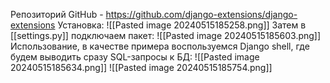 Репозиторий GitHub - https://github.com/django-extensions/django-extensions
Установка:
![[Pasted image 20240515185258.png]]
Затем в [[settings.py]] подключаем пакет:
![[Pasted image 20240515185603.png]]
Использование, в качестве примера воспользуемся Django shell, где будем выводить сразу SQL-запросы к БД:
![[Pasted image 20240515185634.png]]
![[Pasted image 20240515185754.png]]

